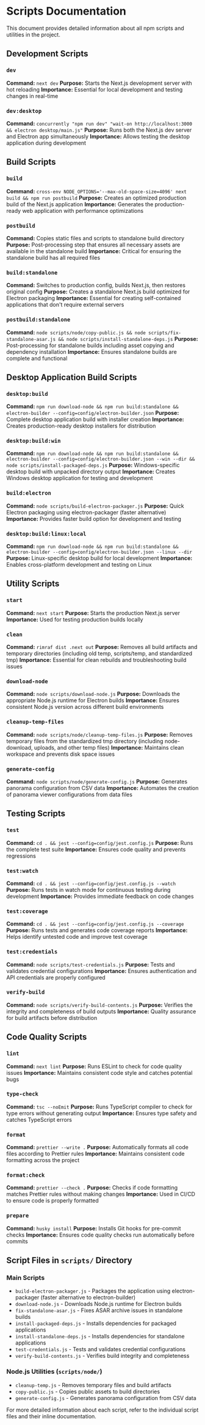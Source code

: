 # Scripts Documentation

This document provides detailed information about all npm scripts and utilities in the project.

## Development Scripts

### `dev`

**Command:** `next dev`
**Purpose:** Starts the Next.js development server with hot reloading
**Importance:** Essential for local development and testing changes in real-time

### `dev:desktop`

**Command:** `concurrently "npm run dev" "wait-on http://localhost:3000 && electron desktop/main.js"`
**Purpose:** Runs both the Next.js dev server and Electron app simultaneously
**Importance:** Allows testing the desktop application during development

## Build Scripts

### `build`

**Command:** `cross-env NODE_OPTIONS='--max-old-space-size=4096' next build && npm run postbuild`
**Purpose:** Creates an optimized production build of the Next.js application
**Importance:** Generates the production-ready web application with performance optimizations

### `postbuild`

**Command:** Copies static files and scripts to standalone build directory
**Purpose:** Post-processing step that ensures all necessary assets are available in the standalone build
**Importance:** Critical for ensuring the standalone build has all required files

### `build:standalone`

**Command:** Switches to production config, builds Next.js, then restores original config
**Purpose:** Creates a standalone Next.js build optimized for Electron packaging
**Importance:** Essential for creating self-contained applications that don't require external servers

### `postbuild:standalone`

**Command:** `node scripts/node/copy-public.js && node scripts/fix-standalone-asar.js && node scripts/install-standalone-deps.js`
**Purpose:** Post-processing for standalone builds including asset copying and dependency installation
**Importance:** Ensures standalone builds are complete and functional

## Desktop Application Build Scripts

### `desktop:build`

**Command:** `npm run download-node && npm run build:standalone && electron-builder --config=config/electron-builder.json`
**Purpose:** Complete desktop application build with installer creation
**Importance:** Creates production-ready desktop installers for distribution

### `desktop:build:win`

**Command:** `npm run download-node && npm run build:standalone && electron-builder --config=config/electron-builder.json --win --dir && node scripts/install-packaged-deps.js`
**Purpose:** Windows-specific desktop build with unpacked directory output
**Importance:** Creates Windows desktop application for testing and development

### `build:electron`

**Command:** `node scripts/build-electron-packager.js`
**Purpose:** Quick Electron packaging using electron-packager (faster alternative)
**Importance:** Provides faster build option for development and testing

### `desktop:build:linux:local`

**Command:** `npm run download-node && npm run build:standalone && electron-builder --config=config/electron-builder.json --linux --dir`
**Purpose:** Linux-specific desktop build for local development
**Importance:** Enables cross-platform development and testing on Linux

## Utility Scripts

### `start`

**Command:** `next start`
**Purpose:** Starts the production Next.js server
**Importance:** Used for testing production builds locally

### `clean`

**Command:** `rimraf dist .next out`
**Purpose:** Removes all build artifacts and temporary directories (including old temp, scripts/temp, and standardized tmp)
**Importance:** Essential for clean rebuilds and troubleshooting build issues

### `download-node`

**Command:** `node scripts/download-node.js`
**Purpose:** Downloads the appropriate Node.js runtime for Electron builds
**Importance:** Ensures consistent Node.js version across different build environments

### `cleanup-temp-files`

**Command:** `node scripts/node/cleanup-temp-files.js`
**Purpose:** Removes temporary files from the standardized tmp directory (including node-download, uploads, and other temp files)
**Importance:** Maintains clean workspace and prevents disk space issues

### `generate-config`

**Command:** `node scripts/node/generate-config.js`
**Purpose:** Generates panorama configuration from CSV data
**Importance:** Automates the creation of panorama viewer configurations from data files

## Testing Scripts

### `test`

**Command:** `cd . && jest --config=config/jest.config.js`
**Purpose:** Runs the complete test suite
**Importance:** Ensures code quality and prevents regressions

### `test:watch`

**Command:** `cd . && jest --config=config/jest.config.js --watch`
**Purpose:** Runs tests in watch mode for continuous testing during development
**Importance:** Provides immediate feedback on code changes

### `test:coverage`

**Command:** `cd . && jest --config=config/jest.config.js --coverage`
**Purpose:** Runs tests and generates code coverage reports
**Importance:** Helps identify untested code and improve test coverage

### `test:credentials`

**Command:** `node scripts/test-credentials.js`
**Purpose:** Tests and validates credential configurations
**Importance:** Ensures authentication and API credentials are properly configured

### `verify-build`

**Command:** `node scripts/verify-build-contents.js`
**Purpose:** Verifies the integrity and completeness of build outputs
**Importance:** Quality assurance for build artifacts before distribution

## Code Quality Scripts

### `lint`

**Command:** `next lint`
**Purpose:** Runs ESLint to check for code quality issues
**Importance:** Maintains consistent code style and catches potential bugs

### `type-check`

**Command:** `tsc --noEmit`
**Purpose:** Runs TypeScript compiler to check for type errors without generating output
**Importance:** Ensures type safety and catches TypeScript errors

### `format`

**Command:** `prettier --write .`
**Purpose:** Automatically formats all code files according to Prettier rules
**Importance:** Maintains consistent code formatting across the project

### `format:check`

**Command:** `prettier --check .`
**Purpose:** Checks if code formatting matches Prettier rules without making changes
**Importance:** Used in CI/CD to ensure code is properly formatted

### `prepare`

**Command:** `husky install`
**Purpose:** Installs Git hooks for pre-commit checks
**Importance:** Ensures code quality checks run automatically before commits

## Script Files in `scripts/` Directory

### Main Scripts

- `build-electron-packager.js` - Packages the application using electron-packager (faster alternative to electron-builder)
- `download-node.js` - Downloads Node.js runtime for Electron builds
- `fix-standalone-asar.js` - Fixes ASAR archive issues in standalone builds
- `install-packaged-deps.js` - Installs dependencies for packaged applications
- `install-standalone-deps.js` - Installs dependencies for standalone applications
- `test-credentials.js` - Tests and validates credential configurations
- `verify-build-contents.js` - Verifies build integrity and completeness

### Node.js Utilities (`scripts/node/`)

- `cleanup-temp.js` - Removes temporary files and build artifacts
- `copy-public.js` - Copies public assets to build directories
- `generate-config.js` - Generates panorama configuration from CSV data

For more detailed information about each script, refer to the individual script files and their inline documentation.
